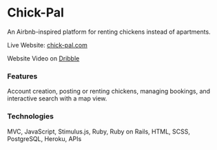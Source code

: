 # Chick-Pal 
An Airbnb-inspired platform for renting chickens instead of apartments. 
 
Live Website: [chick-pal.com](https://chick-pal.herokuapp.com) 
 
Website Video on [Dribble](https://dribbble.com/shots/22382251-Chick-Pal-Rent-Chickens) 
 
### Features  
Account creation, posting or renting chickens, managing bookings, and interactive search with a map view. 
 
### Technologies   
MVC, JavaScript, Stimulus.js, Ruby, Ruby on Rails, HTML, SCSS, PostgreSQL, Heroku, APIs 
   
